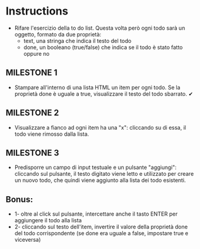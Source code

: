 # Instructions
- Rifare l'esercizio della to do list. Questa volta però ogni todo sarà un oggetto, formato da due proprietà:
    - text, una stringa che indica il testo del todo
    - done, un booleano (true/false) che indica se il todo è stato fatto oppure no

## MILESTONE 1
- Stampare all'interno di una lista HTML un item per ogni todo. Se la proprietà done è uguale a true, visualizzare il testo del todo sbarrato. ✔

## MILESTONE 2
- Visualizzare a fianco ad ogni item ha una "x": cliccando su di essa, il todo viene rimosso dalla lista.

## MILESTONE 3
- Predisporre un campo di input testuale e un pulsante "aggiungi": cliccando sul pulsante, il testo digitato viene letto e utilizzato per creare un nuovo todo, che quindi viene aggiunto alla lista dei todo esistenti.

## Bonus:
- 1- oltre al click sul pulsante, intercettare anche il tasto ENTER per aggiungere il todo alla lista
- 2- cliccando sul testo dell'item, invertire il valore della proprietà done del todo corrispondente (se done era uguale a false, impostare true e viceversa)